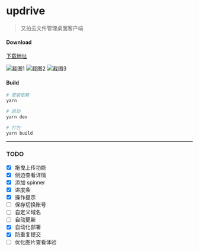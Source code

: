 # updrive

> 又拍云文件管理桌面客户端

#### Download
[下载地址](https://github.com/aniiantt/updrive/releases)

![截图1](https://github.com/aniiantt/updrive/blob/develop/static/screenshot1.png?raw=true)
![截图2](https://github.com/aniiantt/updrive/blob/develop/static/screenshot2.png?raw=true)
![截图3](https://github.com/aniiantt/updrive/blob/develop/static/screenshot3.png?raw=true)

#### Build

``` bash
# 安装依赖
yarn

# 启动
yarn dev

# 打包
yarn build

```

---

### TODO
- [x] 拖曳上传功能
- [x] 侧边查看详情
- [x] 添加 spinner
- [x] 进度条
- [x] 操作提示
- [ ] 保存切换账号
- [ ] 自定义域名
- [ ] 自动更新
- [x] 自动化部署
- [x] 防重复提交
- [ ] 优化图片查看体验
